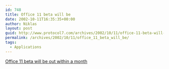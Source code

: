 ```yaml
---
id: 748
title: Office 11 beta will be
date: 2002-10-11T16:35:35+00:00
author: Niklas
layout: post
guid: http://www.protocol7.com/archives/2002/10/11/office-11-beta-will-be/
permalink: /archives/2002/10/11/office_11_beta_will_be/
tags:
  - Applications
---
```

<div class='microid-291bca0afc3beb6683b851765f898c32bff267e2'>
  <p>
    <a href="http://www.theregister.co.uk/content/4/27565.html">Office 11 beta will be out within a month</a>
  </p>
</div>